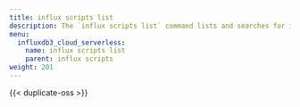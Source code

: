 ```yaml
---
title: influx scripts list
description: The `influx scripts list` command lists and searches for invokable scripts in InfluxDB.
menu:
  influxdb3_cloud_serverless:
    name: influx scripts list
    parent: influx scripts
weight: 201
---
```


{{< duplicate-oss >}}
